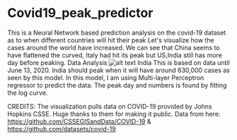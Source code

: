 # Covid19_peak_predictor
This is a Neural Network based prediction analysis on the covid-19 dataset as to when different countries will hit their peak
Let's visualize how the cases around the world have increased. We can see that China seems to have flattened the curved, Italy had hit its peak but US,India still has more day before peaking.
Data Analysis 
![alt text](https://github.com/[Ayushshah2023]/[Covid19_peak_predictor]/blob/[master]/India.png?raw=true)
India
This is based on data until June 13, 2020.
India should peak when it will have around 630,000 cases as seen by this model.
In this model, I am using Multi-layer Perceptron regressor to predict the data. The peak day and numbers is found by fitting the log curve.


CREDITS: 
The visualization pulls data on COVID-19 provided by Johns Hopkins CSSE. Huge thanks to them for making it public. Data from here: https://github.com/CSSEGISandData/COVID-19 & https://github.com/datasets/covid-19
